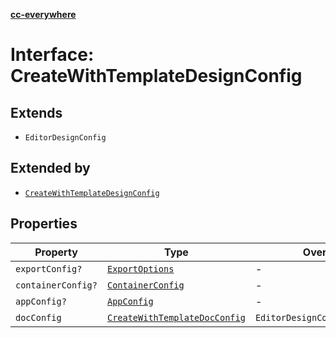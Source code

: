 [**cc-everywhere**](../../../../../../index.md)

<HorizontalLine />

# Interface: CreateWithTemplateDesignConfig

## Extends

- `EditorDesignConfig`

## Extended by

- [`CreateWithTemplateDesignConfig`](../../../3p/editor/design-config-types/interfaces/create-with-template-design-config.md)

## Properties

| Property | Type | Overrides | Inherited from |
| ------ | ------ | ------ | ------ |
| `exportConfig?` | [`ExportOptions`](../../../export-config-types/type-aliases/export-options.md) | - | `EditorDesignConfig.exportConfig` |
| `containerConfig?` | [`ContainerConfig`](../../../container-config-types/type-aliases/container-config.md) | - | `EditorDesignConfig.containerConfig` |
| `appConfig?` | [`AppConfig`](../../app-config-types/type-aliases/app-config.md) | - | `EditorDesignConfig.appConfig` |
| `docConfig` | [`CreateWithTemplateDocConfig`](../../doc-config-types/interfaces/create-with-template-doc-config.md) | `EditorDesignConfig.docConfig` | - |
